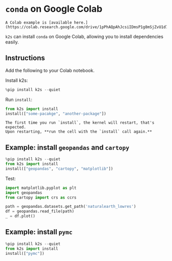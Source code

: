 # `conda` on Google Colab

```{tip}
A Colab example is [available here.](https://colab.research.google.com/drive/1pPhAQpAhJcsiIDmsP1g8mSjZvU1d7VAg)
```

`k2s` can install `conda` on Google Colab, allowing you to install dependencies easily.

## Instructions

Add the following to your Colab notebook.

Install k2s:

```python
%pip install k2s --quiet
```

Run `install`:

```python
from k2s import install
install(["some-pacakge", "another-package"])
```

```{important}
The first time you run `install`, the kernel will restart, that's expected.
Upon restarting, **run the cell with the `install` call again.**
```

## Example: install `geopandas` and `cartopy`


```python
%pip install k2s --quiet
from k2s import install
install(["geopandas", "cartopy", "matplotlib"])
```

Test:

```python
import matplotlib.pyplot as plt
import geopandas
from cartopy import crs as ccrs

path = geopandas.datasets.get_path('naturalearth_lowres')
df = geopandas.read_file(path)
_ = df.plot()
```

## Example: install `pymc`


```python
%pip install k2s --quiet
from k2s import install
install(["pymc"])
```